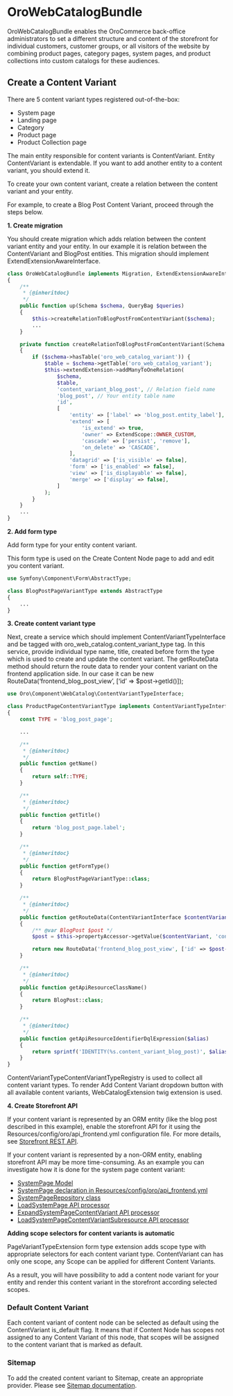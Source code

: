 <a id="bundle-docs-commerce-webcatalog-bundle"></a>

# OroWebCatalogBundle

OroWebCatalogBundle enables the OroCommerce back-office administrators to set a different structure and content of the storefront for individual customers, customer groups, or all visitors of the website by combining product pages, category pages, system pages, and product collections into custom catalogs for these audiences.

## Create a Content Variant

There are 5 content variant types registered out-of-the-box:

- System page
- Landing page
- Category
- Product page
- Product Collection page

The main entity responsible for content variants is ContentVariant.
Entity ContentVariant is extendable. If you want to add another entity to a content variant, you should extend it.

To create your own content variant, create a relation between the content variant and your entity.

For example,  to create a Blog Post Content Variant, proceed through the steps below.

**1. Create migration**

You should create migration which adds relation between the content variant entity and your entity.
In our example it is relation between the ContentVariant and BlogPost entities.
This migration should implement ExtendExtensionAwareInterface.

```php
class OroWebCatalogBundle implements Migration, ExtendExtensionAwareInterface
{
    /**
     * {@inheritdoc}
     */
    public function up(Schema $schema, QueryBag $queries)
    {
        $this->createRelationToBlogPostFromContentVariant($schema);
        ...
    }

    private function createRelationToBlogPostFromContentVariant(Schema $schema)
    {
        if ($schema->hasTable('oro_web_catalog_variant')) {
            $table = $schema->getTable('oro_web_catalog_variant');
            $this->extendExtension->addManyToOneRelation(
                $schema,
                $table,
                'content_variant_blog_post', // Relation field name
                'blog_post', // Your entity table name
                'id',
                [
                    'entity' => ['label' => 'blog_post.entity_label'], // Your entity label translation key
                    'extend' => [
                        'is_extend' => true,
                        'owner' => ExtendScope::OWNER_CUSTOM,
                        'cascade' => ['persist', 'remove'],
                        'on_delete' => 'CASCADE',
                    ],
                    'datagrid' => ['is_visible' => false],
                    'form' => ['is_enabled' => false],
                    'view' => ['is_displayable' => false],
                    'merge' => ['display' => false],
                ]
            );
        }
    }
    ...
}
```

**2. Add form type**

Add form type for your entity content variant.

This form type is used on the Create Content Node page to add and edit you content variant.

```php
use Symfony\Component\Form\AbstractType;

class BlogPostPageVariantType extends AbstractType
{
    ...
}
```

**3. Create content variant type**

Next, create a service which should implement ContentVariantTypeInterface and be tagged with oro_web_catalog.content_variant_type tag.
In this service, provide individual type name, title, created before form the type which is used to create and update the content variant.
The getRouteData method should return the route data to render your content variant on the frontend application side.
In our case it can be new RouteData(‘frontend_blog_post_view’, [‘id’ => $post->getId()]);

```php
use Oro\Component\WebCatalog\ContentVariantTypeInterface;

class ProductPageContentVariantType implements ContentVariantTypeInterface
{
    const TYPE = 'blog_post_page';

    ...

    /**
     * {@inheritdoc}
     */
    public function getName()
    {
        return self::TYPE;
    }

    /**
     * {@inheritdoc}
     */
    public function getTitle()
    {
        return 'blog_post_page.label';
    }

    /**
     * {@inheritdoc}
     */
    public function getFormType()
    {
        return BlogPostPageVariantType::class;
    }

    /**
     * {@inheritdoc}
     */
    public function getRouteData(ContentVariantInterface $contentVariant)
    {
        /** @var BlogPost $post */
        $post = $this->propertyAccessor->getValue($contentVariant, 'contentVariantBlogPost');

        return new RouteData('frontend_blog_post_view', ['id' => $post->getId()]);
    }

    /**
     * {@inheritdoc}
     */
    public function getApiResourceClassName()
    {
        return BlogPost::class;
    }

    /**
     * {@inheritdoc}
     */
    public function getApiResourceIdentifierDqlExpression($alias)
    {
        return sprintf('IDENTITY(%s.content_variant_blog_post)', $alias);
    }
}
```

ContentVariantTypeContentVariantTypeRegistry is used to collect all content variant types.
To render Add Content Variant dropdown button with all available content variants, WebCatalogExtension twig extension is used.

**4. Create Storefront API**

If your content variant is represented by an ORM entity (like the blog post described in this example),
enable the storefront API for it using the Resources/config/oro/api_frontend.yml configuration file.
For more details, see <a href="https://doc.oroinc.com/backend/api/storefront/" target="_blank">Storefront REST API</a>.

If your content variant is represented by a non-ORM entity, enabling storefront API may be more time-consuming. As an example you can investigate how it is done for the system page content variant:

- <a href="https://github.com/oroinc/orocommerce/tree/4.2/src/Oro/Bundle/WebCatalogBundle/Api/Model/SystemPage.php" target="_blank">SystemPage Model</a>
- <a href="https://github.com/oroinc/orocommerce/tree/4.2/src/Oro/Bundle/WebCatalogBundle/Resources/config/oro/api_frontend.yml" target="_blank">SystemPage declaration in Resources/config/oro/api_frontend.yml</a>
- <a href="https://github.com/oroinc/orocommerce/tree/4.2/src/Oro/Bundle/WebCatalogBundle/Api/Repository/SystemPageRepository.php" target="_blank">SystemPageRepository class</a>
- <a href="https://github.com/oroinc/orocommerce/tree/4.2/src/Oro/Bundle/WebCatalogBundle/Api/Processor/LoadSystemPage.php" target="_blank">LoadSystemPage API processor</a>
- <a href="https://github.com/oroinc/orocommerce/tree/4.2/src/Oro/Bundle/WebCatalogBundle/Api/Processor/ExpandSystemPageContentVariant.php" target="_blank">ExpandSystemPageContentVariant API processor</a>
- <a href="https://github.com/oroinc/orocommerce/tree/4.2/src/Oro/Bundle/WebCatalogBundle/Api/Processor/LoadSystemPageContentVariantSubresource.php" target="_blank">LoadSystemPageContentVariantSubresource API processor</a>

**Adding scope selectors for content variants is automatic**

PageVariantTypeExtension form type extension adds scope type with appropriate selectors for each content variant type.
ContentVariant can has only one scope, any Scope can be applied for different Content Variants.

As a result, you will have possibility to add a content node variant for your entity and render this content variant in the storefront according selected scopes.

### Default Content Variant

Each content variant of content node can be selected as default using the ContentVariant is_default flag.
It means that if Content Node has scopes not assigned to any Content Variant of this node, that scopes will be assigned to the content variant that is marked as default.

### Sitemap

To add the created content variant to Sitemap, create an appropriate provider. Please see [Sitemap documentation](../SEOBundle/sitemap.md#bundle-docs-commerce-seo-bundle-sitemap).

<!-- Frontend -->
